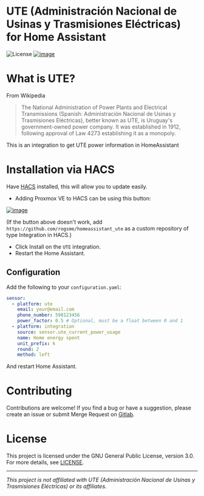 # UTE (Administración Nacional de Usinas y Trasmisiones Eléctricas) for Home Assistant
![License](https://img.shields.io/github/license/rogsme/homeassistant_ute)
[![image](https://my.home-assistant.io/badges/hacs_repository.svg)](https://my.home-assistant.io/redirect/hacs_repository/?owner=rogsme&repository=homeassistant_ute&category=integration)

# What is UTE?

From Wikipedia
> The National Administration of Power Plants and Electrical Transmissions (Spanish: Administración Nacional de Usinas y Trasmisiones Eléctricas), better known as UTE, is Uruguay's government-owned power company. It was established in 1912, following approval of Law 4273 establishing it as a monopoly.

This is an integration to get UTE power information in HomeAssistant

# Installation via HACS

Have [HACS](https://hacs.xyz/) installed, this will allow you to update easily.

* Adding Proxmox VE to HACS can be using this button:

[![image](https://my.home-assistant.io/badges/hacs_repository.svg)](https://my.home-assistant.io/redirect/hacs_repository/?owner=rogsme&repository=homeassistant_ute&category=integration)

(If the button above doesn't work, add `https://github.com/rogsme/homeassistant_ute` as a custom repository of type Integration in HACS.)
* Click Install on the `UTE` integration.
* Restart the Home Assistant.

## Configuration

Add the following to your `configuration.yaml`:
```yaml
sensor:
  - platform: ute
    email: your@email.com
    phone_number: 598123456
    power_factor: 0.5 # Optional, must be a float between 0 and 1
  - platform: integration
    source: sensor.ute_current_power_usage
    name: Home energy spent
    unit_prefix: k
    round: 2
    method: left
```

And restart Home Assistant.

# Contributing

Contributions are welcome! If you find a bug or have a suggestion, please create an issue or submit Merge Request on [Gitlab](https://gitlab.com/rogs/ute).

# License

This project is licensed under the GNU General Public License, version 3.0. For more details, see [LICENSE](LICENSE).

---

*This project is not affiliated with UTE (Administración Nacional de Usinas y Trasmisiones Eléctricas) or its affiliates.*
